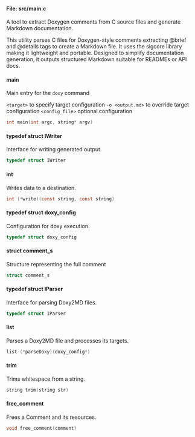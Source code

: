 #### File: src/main.c
A tool to extract Doxygen comments from C source files and generate Markdown documentation.

This utility parses C files for Doxygen-style comments extracting @brief and
@details tags to create a Markdown file. It uses the sigcore library making it
lightweight and portable. Designed to simplify documentation generation, it outputs
structured Markdown suitable for READMEs or API docs.

#### main
Main entry for the `doxy` command

`<target>` to specify target configuration
`-o <output.md>` to override target configuration
`<config_file>` optional configuration

``` c
int main(int argc, string* argv)
```  
#### typedef struct IWriter
Interface for writing generated output.

``` c
typedef struct IWriter
```  
#### int
Writes data to a destination.

``` c
int (*write)(const string, const string)
```  
#### typedef struct doxy_config
Configuration for doxy execution.

``` c
typedef struct doxy_config
```  
#### struct comment_s
Structure representing the full comment

``` c
struct comment_s
```  
#### typedef struct IParser
Interface for parsing Doxy2MD files.

``` c
typedef struct IParser
```  
#### list
Parses a Doxy2MD file and processes its targets.

``` c
list (*parseDoxy)(doxy_config*)
```  
#### trim
Trims whitespace from a string.

``` c
string trim(string str)
```  
#### free_comment
Frees a Comment and its resources.

``` c
void free_comment(comment)
```  
